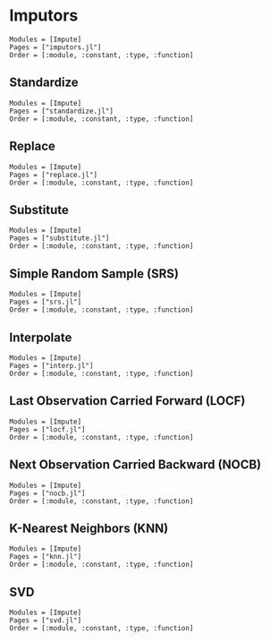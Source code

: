 # Imputors

```@autodocs
Modules = [Impute]
Pages = ["imputors.jl"]
Order = [:module, :constant, :type, :function]
```

## Standardize
```@autodocs
Modules = [Impute]
Pages = ["standardize.jl"]
Order = [:module, :constant, :type, :function]
```

## Replace
```@autodocs
Modules = [Impute]
Pages = ["replace.jl"]
Order = [:module, :constant, :type, :function]
```

## Substitute
```@autodocs
Modules = [Impute]
Pages = ["substitute.jl"]
Order = [:module, :constant, :type, :function]
```

## Simple Random Sample (SRS)
```@autodocs
Modules = [Impute]
Pages = ["srs.jl"]
Order = [:module, :constant, :type, :function]
```

## Interpolate
```@autodocs
Modules = [Impute]
Pages = ["interp.jl"]
Order = [:module, :constant, :type, :function]
```

## Last Observation Carried Forward (LOCF)
```@autodocs
Modules = [Impute]
Pages = ["locf.jl"]
Order = [:module, :constant, :type, :function]
```

## Next Observation Carried Backward (NOCB)
```@autodocs
Modules = [Impute]
Pages = ["nocb.jl"]
Order = [:module, :constant, :type, :function]
```

## K-Nearest Neighbors (KNN)
```@autodocs
Modules = [Impute]
Pages = ["knn.jl"]
Order = [:module, :constant, :type, :function]
```

## SVD
```@autodocs
Modules = [Impute]
Pages = ["svd.jl"]
Order = [:module, :constant, :type, :function]
```

